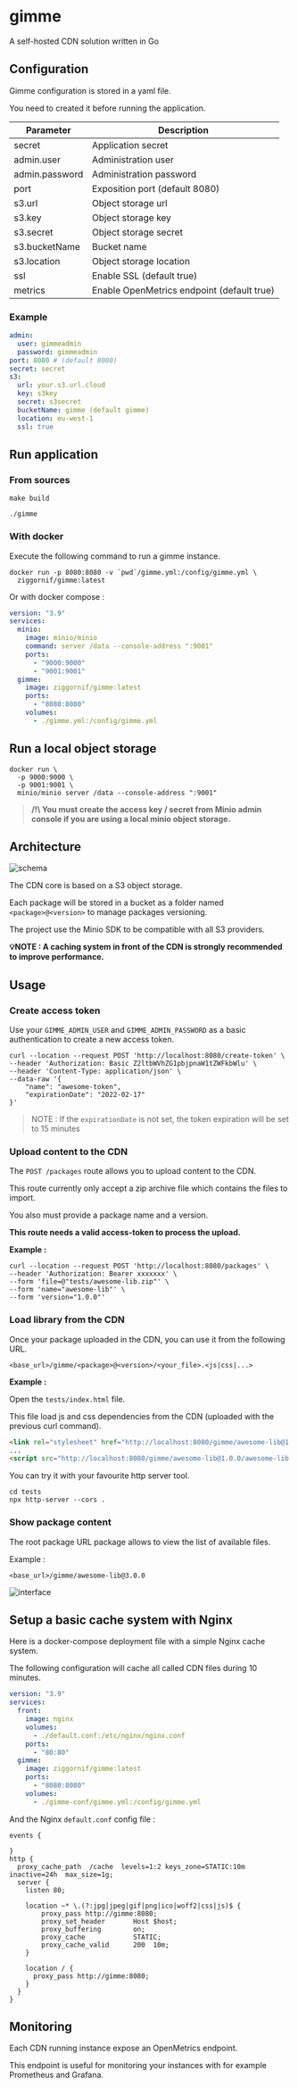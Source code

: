 # gimme

A self-hosted CDN solution written in Go

## Configuration

Gimme configuration is stored in a yaml file.

You need to created it before running the application.

| Parameter      | Description                                |
|----------------|--------------------------------------------|
| secret         | Application secret                         |
| admin.user     | Administration user                        |
| admin.password | Administration password                    |
| port           | Exposition port (default 8080)             |
| s3.url         | Object storage url                         |
| s3.key         | Object storage key                         |
| s3.secret      | Object storage secret                      |
| s3.bucketName  | Bucket name                                |
| s3.location    | Object storage location                    |
| ssl            | Enable SSL (default true)                  |
| metrics        | Enable OpenMetrics endpoint (default true) |

### Example

```yaml
admin:
  user: gimmeadmin
  password: gimmeadmin
port: 8080 # (default 8080)
secret: secret
s3:
  url: your.s3.url.cloud
  key: s3key
  secret: s3secret
  bucketName: gimme (default gimme)
  location: eu-west-1
  ssl: true
```


## Run application

### From sources
```shell
make build
```

```shell
./gimme
```

### With docker

Execute the following command to run a gimme instance.

```shell
docker run -p 8080:8080 -v `pwd`/gimme.yml:/config/gimme.yml \
  ziggornif/gimme:latest
```

Or with docker compose :

```yaml
version: "3.9"
services:
  minio:
    image: minio/minio
    command: server /data --console-address ":9001"
    ports:
      - "9000:9000"
      - "9001:9001"
  gimme:
    image: ziggornif/gimme:latest
    ports:
      - "8080:8080"
    volumes:
      - ./gimme.yml:/config/gimme.yml
```

## Run a local object storage

```shell
docker run \
  -p 9000:9000 \
  -p 9001:9001 \
  minio/minio server /data --console-address ":9001"
```

> **/!\ You must create the access key / secret from Minio admin console if you are using a local minio object storage.**

## Architecture

![schema](./schema.png)

The CDN core is based on a S3 object storage.

Each package will be stored in a bucket as a folder named `<package>@<version>` to manage packages versioning.

The project use the Minio SDK to be compatible with all S3 providers.

**💡NOTE : A caching system in front of the CDN is strongly recommended to improve performance.**

## Usage

### Create access token

Use your `GIMME_ADMIN_USER` and `GIMME_ADMIN_PASSWORD` as a basic authentication to create a new access token.
```shell
curl --location --request POST 'http://localhost:8080/create-token' \
--header 'Authorization: Basic Z2ltbWVhZG1pbjpnaW1tZWFkbWlu' \
--header 'Content-Type: application/json' \
--data-raw '{
    "name": "awesome-token",
    "expirationDate": "2022-02-17"
}'
```

> NOTE : If the `expirationDate` is not set, the token expiration will be set to 15 minutes

### Upload content to the CDN

The `POST /packages` route allows you to upload content to the CDN.

This route currently only accept a zip archive file which contains the files to import.

You also must provide a package name and a version.

**This route needs a valid access-token to process the upload.**

**Example :**
```shell
curl --location --request POST 'http://localhost:8080/packages' \
--header 'Authorization: Bearer xxxxxxx' \
--form 'file=@"tests/awesome-lib.zip"' \
--form 'name="awesome-lib"' \
--form 'version="1.0.0"'
```

### Load library from the CDN

Once your package uploaded in the CDN, you can use it from the following URL.

```text
<base_url>/gimme/<package>@<version>/<your_file>.<js|css|...>
```

**Example :**

Open the `tests/index.html` file. 

This file load js and css dependencies from the CDN (uploaded with the previous curl command).

```html
<link rel="stylesheet" href="http://localhost:8080/gimme/awesome-lib@1.0.0/awesome.min.css">
...
<script src="http://localhost:8080/gimme/awesome-lib@1.0.0/awesome-lib.min.js" type="module"></script>
```

You can try it with your favourite http server tool.

```shell
cd tests
npx http-server --cors .
```

### Show package content

The root package URL package allows to view the list of available files.

Example :
```text
<base_url>/gimme/awesome-lib@3.0.0
```

![interface](./examples/interface.png)


## Setup a basic cache system with Nginx

Here is a docker-compose deployment file with a simple Nginx cache system.

The following configuration will cache all called CDN files during 10 minutes.

```yaml
version: "3.9"
services:
  front:
    image: nginx
    volumes:
      - ./default.conf:/etc/nginx/nginx.conf
    ports:
      - "80:80"
  gimme:
    image: ziggornif/gimme:latest
    ports:
      - "8080:8080"
    volumes:
      - ./gimme-conf/gimme.yml:/config/gimme.yml
```

And the Nginx `default.conf` config file :
```text
events {

}
http {
  proxy_cache_path  /cache  levels=1:2 keys_zone=STATIC:10m inactive=24h  max_size=1g;
  server {
    listen 80;

    location ~* \.(?:jpg|jpeg|gif|png|ico|woff2|css|js)$ {
		proxy_pass http://gimme:8080;
		proxy_set_header       Host $host;
        proxy_buffering        on;
        proxy_cache            STATIC;
        proxy_cache_valid      200  10m;
	}

    location / {
      proxy_pass http://gimme:8080;
    }
  }
}
```

## Monitoring

Each CDN running instance expose an OpenMetrics endpoint.

This endpoint is useful for monitoring your instances with for example Prometheus and Grafana.

